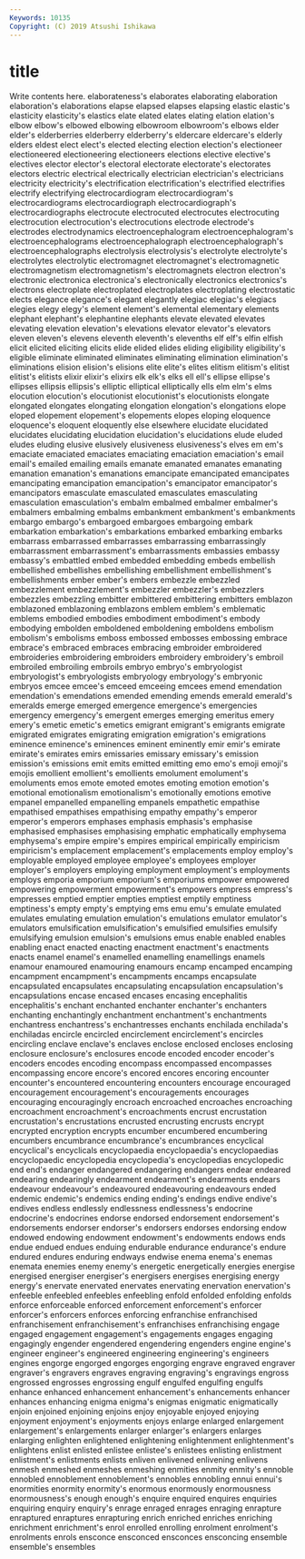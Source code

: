 ```yaml
---
Keywords: 10135
Copyright: (C) 2019 Atsushi Ishikawa
---
```


# title

Write contents here.
 elaborateness's
elaborates elaborating elaboration elaboration's elaborations elapse elapsed elapses elapsing elastic
elastic's elasticity elasticity's elastics elate elated elates elating elation elation's
elbow elbow's elbowed elbowing elbowroom elbowroom's elbows elder elder's elderberries
elderberry elderberry's eldercare eldercare's elderly elders eldest elect elect's elected
electing election election's electioneer electioneered electioneering electioneers elections elective elective's
electives elector elector's electoral electorate electorate's electorates electors electric electrical
electrically electrician electrician's electricians electricity electricity's electrification electrification's electrified electrifies
electrify electrifying electrocardiogram electrocardiogram's electrocardiograms electrocardiograph electrocardiograph's electrocardiographs electrocute electrocuted
electrocutes electrocuting electrocution electrocution's electrocutions electrode electrode's electrodes electrodynamics electroencephalogram
electroencephalogram's electroencephalograms electroencephalograph electroencephalograph's electroencephalographs electrolysis electrolysis's electrolyte electrolyte's electrolytes
electrolytic electromagnet electromagnet's electromagnetic electromagnetism electromagnetism's electromagnets electron electron's electronic
electronica electronica's electronically electronics electronics's electrons electroplate electroplated electroplates electroplating
electrostatic elects elegance elegance's elegant elegantly elegiac elegiac's elegiacs elegies
elegy elegy's element element's elemental elementary elements elephant elephant's elephantine
elephants elevate elevated elevates elevating elevation elevation's elevations elevator elevator's
elevators eleven eleven's elevens eleventh eleventh's elevenths elf elf's elfin
elfish elicit elicited eliciting elicits elide elided elides eliding eligibility
eligibility's eligible eliminate eliminated eliminates eliminating elimination elimination's eliminations elision
elision's elisions elite elite's elites elitism elitism's elitist elitist's elitists
elixir elixir's elixirs elk elk's elks ell ell's ellipse ellipse's
ellipses ellipsis ellipsis's elliptic elliptical elliptically ells elm elm's elms
elocution elocution's elocutionist elocutionist's elocutionists elongate elongated elongates elongating elongation
elongation's elongations elope eloped elopement elopement's elopements elopes eloping eloquence
eloquence's eloquent eloquently else elsewhere elucidate elucidated elucidates elucidating elucidation
elucidation's elucidations elude eluded eludes eluding elusive elusively elusiveness elusiveness's
elves em em's emaciate emaciated emaciates emaciating emaciation emaciation's email
email's emailed emailing emails emanate emanated emanates emanating emanation emanation's
emanations emancipate emancipated emancipates emancipating emancipation emancipation's emancipator emancipator's emancipators
emasculate emasculated emasculates emasculating emasculation emasculation's embalm embalmed embalmer embalmer's
embalmers embalming embalms embankment embankment's embankments embargo embargo's embargoed embargoes
embargoing embark embarkation embarkation's embarkations embarked embarking embarks embarrass embarrassed
embarrasses embarrassing embarrassingly embarrassment embarrassment's embarrassments embassies embassy embassy's embattled
embed embedded embedding embeds embellish embellished embellishes embellishing embellishment embellishment's
embellishments ember ember's embers embezzle embezzled embezzlement embezzlement's embezzler embezzler's
embezzlers embezzles embezzling embitter embittered embittering embitters emblazon emblazoned emblazoning
emblazons emblem emblem's emblematic emblems embodied embodies embodiment embodiment's embody
embodying embolden emboldened emboldening emboldens embolism embolism's embolisms emboss embossed
embosses embossing embrace embrace's embraced embraces embracing embroider embroidered embroideries
embroidering embroiders embroidery embroidery's embroil embroiled embroiling embroils embryo embryo's
embryologist embryologist's embryologists embryology embryology's embryonic embryos emcee emcee's emceed
emceeing emcees emend emendation emendation's emendations emended emending emends emerald
emerald's emeralds emerge emerged emergence emergence's emergencies emergency emergency's emergent
emerges emerging emeritus emery emery's emetic emetic's emetics emigrant emigrant's
emigrants emigrate emigrated emigrates emigrating emigration emigration's emigrations eminence eminence's
eminences eminent eminently emir emir's emirate emirate's emirates emirs emissaries
emissary emissary's emission emission's emissions emit emits emitted emitting emo
emo's emoji emoji's emojis emollient emollient's emollients emolument emolument's emoluments
emos emote emoted emotes emoting emotion emotion's emotional emotionalism emotionalism's
emotionally emotions emotive empanel empanelled empanelling empanels empathetic empathise empathised
empathises empathising empathy empathy's emperor emperor's emperors emphases emphasis emphasis's
emphasise emphasised emphasises emphasising emphatic emphatically emphysema emphysema's empire empire's
empires empirical empirically empiricism empiricism's emplacement emplacement's emplacements employ employ's
employable employed employee employee's employees employer employer's employers employing employment
employment's employments employs emporia emporium emporium's emporiums empower empowered empowering
empowerment empowerment's empowers empress empress's empresses emptied emptier empties emptiest
emptily emptiness emptiness's empty empty's emptying ems emu emu's emulate
emulated emulates emulating emulation emulation's emulations emulator emulator's emulators emulsification
emulsification's emulsified emulsifies emulsify emulsifying emulsion emulsion's emulsions emus enable
enabled enables enabling enact enacted enacting enactment enactment's enactments enacts
enamel enamel's enamelled enamelling enamellings enamels enamour enamoured enamouring enamours
encamp encamped encamping encampment encampment's encampments encamps encapsulate encapsulated encapsulates
encapsulating encapsulation encapsulation's encapsulations encase encased encases encasing encephalitis encephalitis's
enchant enchanted enchanter enchanter's enchanters enchanting enchantingly enchantment enchantment's enchantments
enchantress enchantress's enchantresses enchants enchilada enchilada's enchiladas encircle encircled encirclement
encirclement's encircles encircling enclave enclave's enclaves enclose enclosed encloses enclosing
enclosure enclosure's enclosures encode encoded encoder encoder's encoders encodes encoding
encompass encompassed encompasses encompassing encore encore's encored encores encoring encounter
encounter's encountered encountering encounters encourage encouraged encouragement encouragement's encouragements encourages
encouraging encouragingly encroach encroached encroaches encroaching encroachment encroachment's encroachments encrust
encrustation encrustation's encrustations encrusted encrusting encrusts encrypt encrypted encryption encrypts
encumber encumbered encumbering encumbers encumbrance encumbrance's encumbrances encyclical encyclical's encyclicals
encyclopaedia encyclopaedia's encyclopaedias encyclopaedic encyclopedia encyclopedia's encyclopedias encyclopedic end end's
endanger endangered endangering endangers endear endeared endearing endearingly endearment endearment's
endearments endears endeavour endeavour's endeavoured endeavouring endeavours ended endemic endemic's
endemics ending ending's endings endive endive's endives endless endlessly endlessness
endlessness's endocrine endocrine's endocrines endorse endorsed endorsement endorsement's endorsements endorser
endorser's endorsers endorses endorsing endow endowed endowing endowment endowment's endowments
endows ends endue endued endues enduing endurable endurance endurance's endure
endured endures enduring endways endwise enema enema's enemas enemata enemies
enemy enemy's energetic energetically energies energise energised energiser energiser's energisers
energises energising energy energy's enervate enervated enervates enervating enervation enervation's
enfeeble enfeebled enfeebles enfeebling enfold enfolded enfolding enfolds enforce enforceable
enforced enforcement enforcement's enforcer enforcer's enforcers enforces enforcing enfranchise enfranchised
enfranchisement enfranchisement's enfranchises enfranchising engage engaged engagement engagement's engagements engages
engaging engagingly engender engendered engendering engenders engine engine's engineer engineer's
engineered engineering engineering's engineers engines engorge engorged engorges engorging engrave
engraved engraver engraver's engravers engraves engraving engraving's engravings engross engrossed
engrosses engrossing engulf engulfed engulfing engulfs enhance enhanced enhancement enhancement's
enhancements enhancer enhances enhancing enigma enigma's enigmas enigmatic enigmatically enjoin
enjoined enjoining enjoins enjoy enjoyable enjoyed enjoying enjoyment enjoyment's enjoyments
enjoys enlarge enlarged enlargement enlargement's enlargements enlarger enlarger's enlargers enlarges
enlarging enlighten enlightened enlightening enlightenment enlightenment's enlightens enlist enlisted enlistee
enlistee's enlistees enlisting enlistment enlistment's enlistments enlists enliven enlivened enlivening
enlivens enmesh enmeshed enmeshes enmeshing enmities enmity enmity's ennoble ennobled
ennoblement ennoblement's ennobles ennobling ennui ennui's enormities enormity enormity's enormous
enormously enormousness enormousness's enough enough's enquire enquired enquires enquiries enquiring
enquiry enquiry's enrage enraged enrages enraging enrapture enraptured enraptures enrapturing
enrich enriched enriches enriching enrichment enrichment's enrol enrolled enrolling enrolment
enrolment's enrolments enrols ensconce ensconced ensconces ensconcing ensemble ensemble's ensembles
